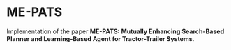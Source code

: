 # ME-PATS

Implementation of the paper **ME-PATS: Mutually Enhancing Search-Based Planner and Learning-Based Agent for Tractor-Trailer Systems**.
